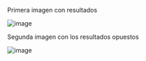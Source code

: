 Primera imagen con resultados

![image](https://github.com/user-attachments/assets/8fa85fef-cc96-41d6-8d90-40e4cb1fa800)

Segunda imagen con los resultados opuestos

![image](https://github.com/user-attachments/assets/bdf9df5b-9bc8-4dc4-86f1-eede25f778e7)
